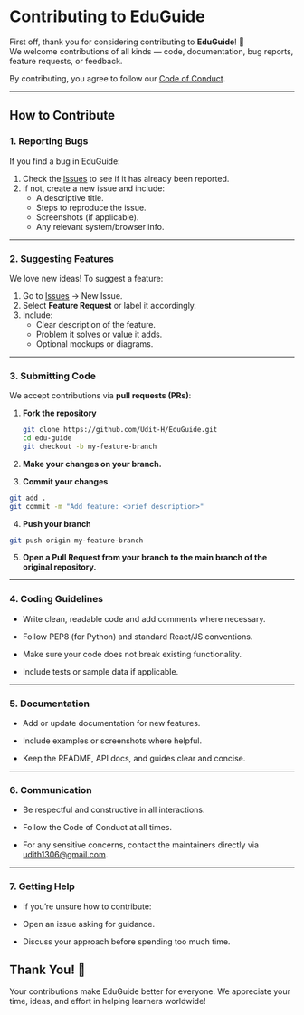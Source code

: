 # Contributing to EduGuide

First off, thank you for considering contributing to **EduGuide**! 🎉  
We welcome contributions of all kinds — code, documentation, bug reports, feature requests, or feedback.  

By contributing, you agree to follow our [Code of Conduct](CODE_OF_CONDUCT.md).

---

## How to Contribute

### 1. Reporting Bugs
If you find a bug in EduGuide:

1. Check the [Issues](https://github.com/your-username/edu-guide/issues) to see if it has already been reported.  
2. If not, create a new issue and include:
   - A descriptive title.
   - Steps to reproduce the issue.
   - Screenshots (if applicable).
   - Any relevant system/browser info.

---

### 2. Suggesting Features
We love new ideas! To suggest a feature:

1. Go to [Issues](https://github.com/your-username/edu-guide/issues) → New Issue.  
2. Select **Feature Request** or label it accordingly.  
3. Include:
   - Clear description of the feature.
   - Problem it solves or value it adds.
   - Optional mockups or diagrams.

---

### 3. Submitting Code
We accept contributions via **pull requests (PRs)**:

1. **Fork the repository**  
   ```bash
   git clone https://github.com/Udit-H/EduGuide.git
   cd edu-guide
   git checkout -b my-feature-branch
2. **Make your changes on your branch.**

3. **Commit your changes**

```bash
git add .
git commit -m "Add feature: <brief description>"
```
4. **Push your branch**

```bash
git push origin my-feature-branch
```
5. **Open a Pull Request from your branch to the main branch of the original repository.**

---

### 4. Coding Guidelines
- Write clean, readable code and add comments where necessary.

- Follow PEP8 (for Python) and standard React/JS conventions.

- Make sure your code does not break existing functionality.

- Include tests or sample data if applicable.

---

### 5. Documentation
- Add or update documentation for new features.

- Include examples or screenshots where helpful.

- Keep the README, API docs, and guides clear and concise.

---

### 6. Communication
- Be respectful and constructive in all interactions.

- Follow the Code of Conduct at all times.

- For any sensitive concerns, contact the maintainers directly via udith1306@gmail.com.

---

### 7. Getting Help
- If you’re unsure how to contribute:

- Open an issue asking for guidance.

- Discuss your approach before spending too much time.

## Thank You! 🙏
Your contributions make EduGuide better for everyone.
We appreciate your time, ideas, and effort in helping learners worldwide!
